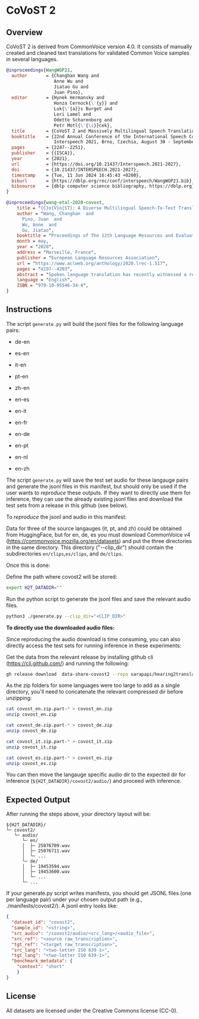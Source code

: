 # CoVoST 2

## Overview

CoVoST 2 is derived from CommonVoice version 4.0. It consists of manually created and cleaned text translations for validated Common Voice samples in several languages. 

```bibtex
@inproceedings{WangWGP21,
  author       = {Changhan Wang and
                  Anne Wu and
                  Jiatao Gu and
                  Juan Pino},
  editor       = {Hynek Hermansky and
                  Honza Cernock{\'{y}} and
                  Luk{\'{a}}s Burget and
                  Lori Lamel and
                  Odette Scharenborg and
                  Petr Motl{\'{\i}}cek},
  title        = {CoVoST 2 and Massively Multilingual Speech Translation},
  booktitle    = {22nd Annual Conference of the International Speech Communication Association,
                  Interspeech 2021, Brno, Czechia, August 30 - September 3, 2021},
  pages        = {2247--2251},
  publisher    = {{ISCA}},
  year         = {2021},
  url          = {https://doi.org/10.21437/Interspeech.2021-2027},
  doi          = {10.21437/INTERSPEECH.2021-2027},
  timestamp    = {Tue, 11 Jun 2024 16:45:43 +0200},
  biburl       = {https://dblp.org/rec/conf/interspeech/WangWGP21.bib},
  bibsource    = {dblp computer science bibliography, https://dblp.org}
}
```

```bibtex
@inproceedings{wang-etal-2020-covost,
    title = "{C}o{V}o{ST}: A Diverse Multilingual Speech-To-Text Translation Corpus",
    author = "Wang, Changhan  and
      Pino, Juan  and
      Wu, Anne  and
      Gu, Jiatao",
    booktitle = "Proceedings of The 12th Language Resources and Evaluation Conference",
    month = may,
    year = "2020",
    address = "Marseille, France",
    publisher = "European Language Resources Association",
    url = "https://www.aclweb.org/anthology/2020.lrec-1.517",
    pages = "4197--4203",
    abstract = "Spoken language translation has recently witnessed a resurgence in popularity, thanks to the development of end-to-end models and the creation of new corpora, such as Augmented LibriSpeech and MuST-C. Existing datasets involve language pairs with English as a source language, involve very specific domains or are low resource. We introduce CoVoST, a multilingual speech-to-text translation corpus from 11 languages into English, diversified with over 11,000 speakers and over 60 accents. We describe the dataset creation methodology and provide empirical evidence of the quality of the data. We also provide initial benchmarks, including, to our knowledge, the first end-to-end many-to-one multilingual models for spoken language translation. CoVoST is released under CC0 license and free to use. We also provide additional evaluation data derived from Tatoeba under CC licenses.",
    language = "English",
    ISBN = "979-10-95546-34-4",
}
```

## Instructions

The script `generate.py` will build the jsonl files for the following language pairs:

- de-en
- es-en
- it-en
- pt-en
- zh-en

- en-es
- en-it
- en-fr
- en-de
- en-pt
- en-nl
- en-zh

The script `generate.py` will save the test set audio for these langauge pairs and generate the jsonl files in this manifest, but should only be used if the user wants to _reproduce_ these outputs. If they want to directly use them for inference, they can use the already existing jsonl files and download the test sets from a release in this github (see below).

To _reproduce_ the jsonl and audio in this manifest:

Data for three of the source langauges (it, pt, and zh) could be obtained from HuggingFace, but for en, de, es you must download CommonVoice v4 (https://commonvoice.mozilla.org/en/datasets) and put the three directories in the same directory. This directory ("--clip_dir") should contain the subdirectories `en/clips`,`es/clips`, and `de/clips`.

Once this is done:

Define the path where covost2 will be stored:

```bash
export H2T_DATADIR=""
```

Run the python script to generate the jsonl files and save the relevant audio files. 

```bash
python3 ./generate.py --clip_dir="<CLIP_DIR>"
```

**To directly use the downloaded audio files:**

Since reproducing the audio download is time consuming, you can also directly access the test sets for running inference in these experiments:

Get the data from the relevant release by installing github cli (https://cli.github.com/) and running the following:

```bash
gh release download  data-share-covost2 --repo sarapapi/hearing2translate --pattern "covost_*"
```

As the zip folders for some languages were too large to add as a single directory, you'll need to concatenate the relevant compressed dir before unzipping:

```bash
cat covost_en.zip.part-* > covost_en.zip
unzip covost_en.zip

cat covost_de.zip.part-* > covost_de.zip
unzip covost_de.zip

cat covost_it.zip.part-* > covost_it.zip
unzip covost_it.zip

cat covost_es.zip.part-* > covost_es.zip
unzip covost_es.zip
```

You can then move the langauge specific audio dir to the expected dir for inference (`${H2T_DATADIR}/covost2/audio/`) and proceed with inference. 

## Expected Output

After running the steps above, your directory layout will be:

```
${H2T_DATADIR}/
└─ covost2/
   └─ audio/
      └─ en/
      │  ├─ 25076709.wav
      │  ├─ 25076711.wav
      │  └─ ...
      └─ de/
      │  ├─ 19453594.wav
      │  ├─ 19453600.wav
      │  └─ ...
      └─ ...
```

If your generate.py script writes manifests, you should get JSONL files (one per language pair) under your chosen output path (e.g., ./manifests/covost2/). A jsonl entry looks like:

```json
{
  "dataset_id": "covost2",
  "sample_id": "<string>",
  "src_audio": "/covost2/audio/<src_lang>/<audio_file>",
  "src_ref": "<source raw_transcription>",
  "tgt_ref": "<target raw_transcription>",
  "src_lang": "<two-letter ISO 639-1>",
  "tgt_lang": "<two-letter ISO 639-1>",
  "benchmark_metadata": {
    "context": "short"
    }
}
```

## License

All datasets are licensed under the Creative Commons license (CC-0).